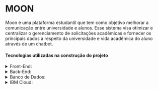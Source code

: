 <h1 align="left">MOON</h1>
<p align="left">Moon é uma plataforma estudantil que tem como objetivo melhorar a comunicação entre universidade e alunos. Esse sistema visa otimizar e centralizar o gerenciamento de solicitações acadêmicas e fornecer os principais dados a respeito da universidade e vida acadêmica do aluno através de um chatbot.</p>

<h4>Tecnologias utilizadas na construção do projeto</h4>
<details>
<summary>Front-End:</summary>
<p align="left"><img src="https://devicons.github.io/devicon/devicon.git/icons/css3/css3-original-wordmark.svg" alt="css3" width="40" height="40"/> <img src="https://devicons.github.io/devicon/devicon.git/icons/html5/html5-original-wordmark.svg" alt="html5" width="40" height="40"/> <img src="https://devicons.github.io/devicon/devicon.git/icons/javascript/javascript-original.svg" alt="javascript" width="40" height="40"/></p>
</details>

<details>
<summary>Back-End:</summary>
<p align="left"><img src="https://devicons.github.io/devicon/devicon.git/icons/java/java-original-wordmark.svg" alt="java" width="40" height="40"/> <img src="https://devicons.github.io/devicon/devicon.git/icons/nodejs/nodejs-original-wordmark.svg" alt="nodejs" width="40" height="40"/></p>
</details>

<details>
<summary>Banco de Dados:</summary>
<p align="left"><img src="https://devicons.github.io/devicon/devicon.git/icons/mysql/mysql-original-wordmark.svg" alt="mysql" width="40" height="40"/></p>
</details>

<details>
  <summary>IBM Cloud:</summary>
  <p align="left"><img src="./WebContent/img/IBM-Watson-Assistant-blog-banner.jpg" alt="Watson Assitant" width="150" height="70"/></p>
</details>
